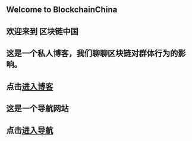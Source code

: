 ## Welcome to BlockchainChina 
## 欢迎来到 区块链中国 


## 这是一个私人博客，我们聊聊区块链对群体行为的影响。
## 点击[进入博客](http://blog.csdn.net/blockchainchina) 


## 这是一个导航网站
## 点击[进入导航](https://block123.com) 
